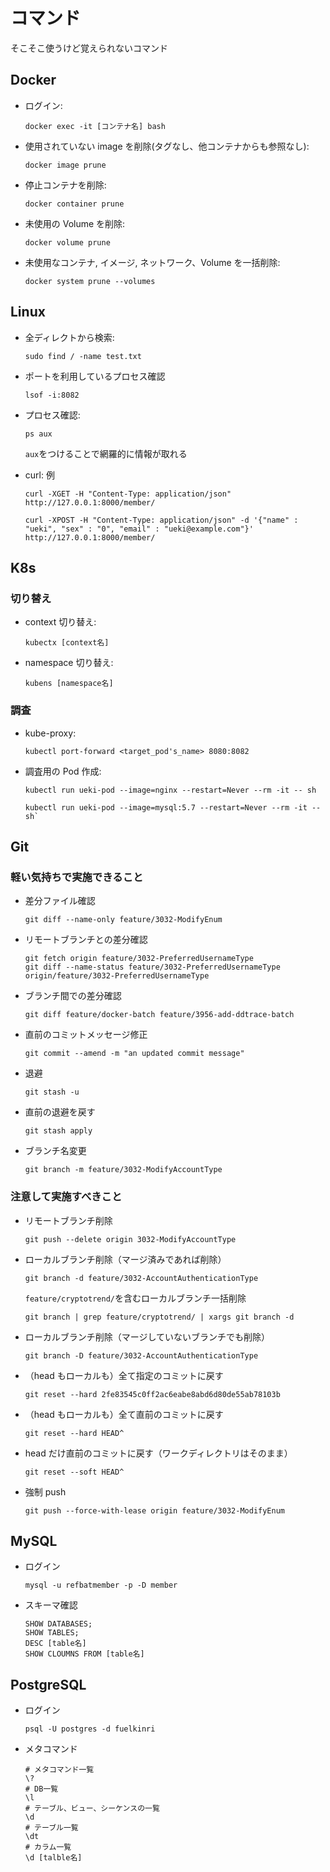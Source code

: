 # コマンド

そこそこ使うけど覚えられないコマンド

## Docker

- ログイン:
  ```
  docker exec -it [コンテナ名] bash
  ```
- 使用されていない image を削除(タグなし、他コンテナからも参照なし):
  ```
  docker image prune
  ```
- 停止コンテナを削除:
  ```
  docker container prune
  ```
- 未使用の Volume を削除:
  ```
  docker volume prune
  ```
- 未使用なコンテナ, イメージ, ネットワーク、Volume を一括削除:
  ```
  docker system prune --volumes
  ```

## Linux

- 全ディレクトから検索:
  ```
  sudo find / -name test.txt
  ```
- ポートを利用しているプロセス確認
  ```
  lsof -i:8082
  ```
- プロセス確認:
  ```
  ps aux
  ```
  `aux`をつけることで網羅的に情報が取れる
- curl: 例

  ```
  curl -XGET -H "Content-Type: application/json" http://127.0.0.1:8000/member/

  curl -XPOST -H "Content-Type: application/json" -d '{"name" : "ueki", "sex" : "0", "email" : "ueki@example.com"}' http://127.0.0.1:8000/member/
  ```

## K8s

### 切り替え

- context 切り替え:
  ```
  kubectx [context名]
  ```
- namespace 切り替え:
  ```
  kubens [namespace名]
  ```

### 調査

- kube-proxy:
  ```
  kubectl port-forward <target_pod's_name> 8080:8082
  ```
- 調査用の Pod 作成:
  ```
  kubectl run ueki-pod --image=nginx --restart=Never --rm -it -- sh
  ```
  ```
  kubectl run ueki-pod --image=mysql:5.7 --restart=Never --rm -it -- sh`
  ```

## Git

### 軽い気持ちで実施できること

- 差分ファイル確認

  ```
  git diff --name-only feature/3032-ModifyEnum
  ```

- リモートブランチとの差分確認

  ```
  git fetch origin feature/3032-PreferredUsernameType
  git diff --name-status feature/3032-PreferredUsernameType origin/feature/3032-PreferredUsernameType
  ```

- ブランチ間での差分確認

  ```
  git diff feature/docker-batch feature/3956-add-ddtrace-batch
  ```

- 直前のコミットメッセージ修正

  ```
  git commit --amend -m "an updated commit message"
  ```

- 退避
  ```
  git stash -u
  ```
- 直前の退避を戻す

  ```
  git stash apply
  ```

- ブランチ名変更
  ```
  git branch -m feature/3032-ModifyAccountType
  ```

### 注意して実施すべきこと

- リモートブランチ削除

  ```
  git push --delete origin 3032-ModifyAccountType
  ```

- ローカルブランチ削除（マージ済みであれば削除）

  ```
  git branch -d feature/3032-AccountAuthenticationType
  ```

  `feature/cryptotrend/`を含むローカルブランチ一括削除

  ```
  git branch | grep feature/cryptotrend/ | xargs git branch -d
  ```

- ローカルブランチ削除（マージしていないブランチでも削除）

  ```
  git branch -D feature/3032-AccountAuthenticationType
  ```

- （head もローカルも）全て指定のコミットに戻す

  ```
  git reset --hard 2fe83545c0ff2ac6eabe8abd6d80de55ab78103b
  ```

- （head もローカルも）全て直前のコミットに戻す

  ```
  git reset --hard HEAD^
  ```

- head だけ直前のコミットに戻す（ワークディレクトリはそのまま）

  ```
  git reset --soft HEAD^
  ```

- 強制 push
  ```
  git push --force-with-lease origin feature/3032-ModifyEnum
  ```

## MySQL

- ログイン
  ```
  mysql -u refbatmember -p -D member
  ```
- スキーマ確認

  ```
  SHOW DATABASES;
  SHOW TABLES;
  DESC [table名]
  SHOW CLOUMNS FROM [table名]
  ```

## PostgreSQL

- ログイン

  ```
  psql -U postgres -d fuelkinri
  ```

- メタコマンド
  ```
  # メタコマンド一覧
  \?
  # DB一覧
  \l
  # テーブル、ビュー、シーケンスの一覧
  \d
  # テーブル一覧
  \dt
  # カラム一覧
  \d [talble名]
  ```
